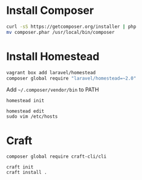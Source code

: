 # Install Composer

```bash
curl -sS https://getcomposer.org/installer | php
mv composer.phar /usr/local/bin/composer
```

# Install Homestead

```bash
vagrant box add laravel/homestead
composer global require "laravel/homestead=~2.0"
```

Add `~/.composer/vendor/bin` to PATH

```
homestead init
```

```
homestead edit
sudo vim /etc/hosts
```

# Craft

```
composer global require craft-cli/cli
```

```
craft init
craft install .
```




